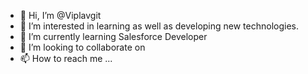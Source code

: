 - 👋 Hi, I’m @Viplavgit
- 👀 I’m interested in learning as well as developing new technologies.
- 🌱 I’m currently learning Salesforce Developer
- 💞️ I’m looking to collaborate on 
- 📫 How to reach me ...

<!---
Viplavgit/Viplavgit is a ✨ special ✨ repository because its `README.md` (this file) appears on your GitHub profile.
You can click the Preview link to take a look at your changes.
--->
